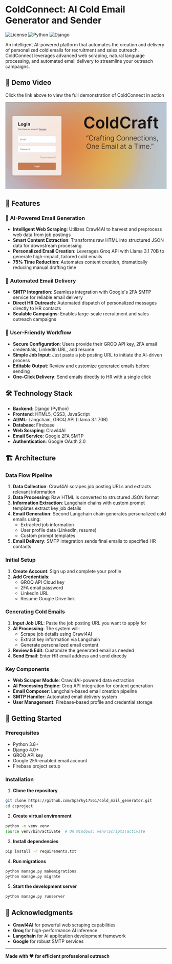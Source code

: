 # ColdConnect: AI Cold Email Generator and Sender

![License](https://img.shields.io/badge/license-MIT-blue.svg)
![Python](https://img.shields.io/badge/python-3.8+-blue.svg)
![Django](https://img.shields.io/badge/django-4.0+-green.svg)

An intelligent AI-powered platform that automates the creation and delivery of personalized cold emails for recruitment and sales outreach. ColdConnect leverages advanced web scraping, natural language processing, and automated email delivery to streamline your outreach campaigns.

## 🎥 Demo Video

Click the link above to view the full demonstration of ColdConnect in action

[![Demo Screenshot](media/image.png)](media/trial.mp4)

## 🚀 Features

### 🤖 AI-Powered Email Generation
- **Intelligent Web Scraping**: Utilizes Crawl4AI to harvest and preprocess web data from job postings
- **Smart Content Extraction**: Transforms raw HTML into structured JSON data for downstream processing
- **Personalized Email Creation**: Leverages Groq API with Llama 3.1 70B to generate high-impact, tailored cold emails
- **75% Time Reduction**: Automates content creation, dramatically reducing manual drafting time

### 📧 Automated Email Delivery
- **SMTP Integration**: Seamless integration with Google's 2FA SMTP service for reliable email delivery
- **Direct HR Outreach**: Automated dispatch of personalized messages directly to HR contacts
- **Scalable Campaigns**: Enables large-scale recruitment and sales outreach campaigns

### 🔧 User-Friendly Workflow
- **Secure Configuration**: Users provide their GROQ API key, 2FA email credentials, LinkedIn URL, and resume
- **Simple Job Input**: Just paste a job posting URL to initiate the AI-driven process
- **Editable Output**: Review and customize generated emails before sending
- **One-Click Delivery**: Send emails directly to HR with a single click

## 🛠️ Technology Stack

- **Backend**: Django (Python)
- **Frontend**: HTML5, CSS3, JavaScript
- **AI/ML**: Langchain, GROQ API (Llama 3.1 70B)
- **Database**: Firebase
- **Web Scraping**: Crawl4AI
- **Email Service**: Google 2FA SMTP
- **Authentication**: Google OAuth 2.0

## 🏗️ Architecture

### Data Flow Pipeline
1. **Data Collection**: Crawl4AI scrapes job posting URLs and extracts relevant information
2. **Data Processing**: Raw HTML is converted to structured JSON format
3. **Information Extraction**: Langchain chains with custom prompt templates extract key job details
4. **Email Generation**: Second Langchain chain generates personalized cold emails using:
   - Extracted job information
   - User profile data (LinkedIn, resume)
   - Custom prompt templates
5. **Email Delivery**: SMTP integration sends final emails to specified HR contacts


### Initial Setup
1. **Create Account**: Sign up and complete your profile
2. **Add Credentials**: 
   - GROQ API Cloud key
   - 2FA email password
   - LinkedIn URL
   - Resume Google Drive link

### Generating Cold Emails
1. **Input Job URL**: Paste the job posting URL you want to apply for
2. **AI Processing**: The system will:
   - Scrape job details using Crawl4AI
   - Extract key information via Langchain
   - Generate personalized email content
3. **Review & Edit**: Customize the generated email as needed
4. **Send Email**: Enter HR email address and send directly


### Key Components
- **Web Scraper Module**: Crawl4AI-powered data extraction
- **AI Processing Engine**: Groq API integration for content generation
- **Email Composer**: Langchain-based email creation pipeline
- **SMTP Handler**: Automated email delivery system
- **User Management**: Firebase-based profile and credential storage

## 🚦 Getting Started

### Prerequisites
- Python 3.8+
- Django 4.0+
- GROQ API key
- Google 2FA-enabled email account
- Firebase project setup

### Installation

1. **Clone the repository**
```bash
git clone https://github.com/Sparky17561/cold_mail_generator.git
cd ccproject
```

2. **Create virtual environment**
```bash
python -m venv venv
source venv/bin/activate  # On Windows: venv\Scripts\activate
```

3. **Install dependencies**
```bash
pip install -r requirements.txt
```

4. **Run migrations**
```bash
python manage.py makemigrations
python manage.py migrate
```

5. **Start the development server**
```bash
python manage.py runserver
```

## 🙏 Acknowledgments

- **Crawl4AI** for powerful web scraping capabilities
- **Groq** for high-performance AI inference
- **Langchain** for AI application development framework
- **Google** for robust SMTP services

---

**Made with ❤️ for efficient professional outreach**


